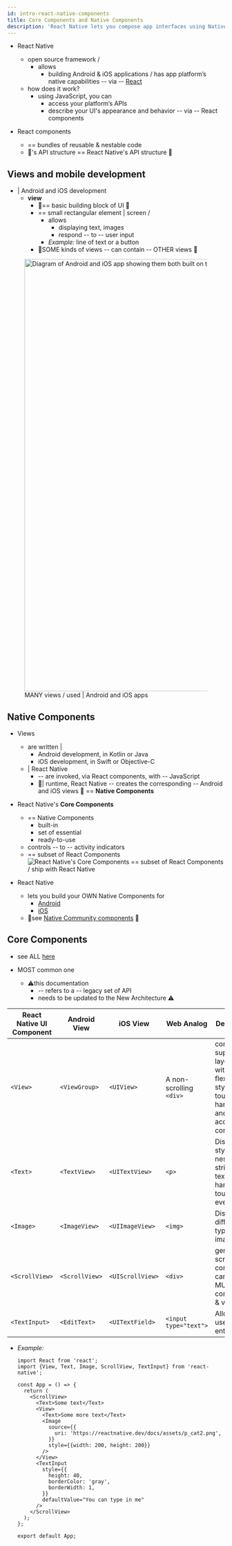```yaml
---
id: intro-react-native-components
title: Core Components and Native Components
description: 'React Native lets you compose app interfaces using Native Components. Conveniently, it comes with a set of these components for you to get started with right now—the Core Components!'
---
```


* React Native
  * open source framework /
    * allows 
      * building Android & iOS applications / has app platform’s native capabilities -- via -- [React](https://reactjs.org/)
  * how does it work?
    * using JavaScript, you can
      * access your platform’s APIs
      * describe your UI's appearance and behavior -- via -- React components

* React components
  * == bundles of reusable & nestable code
  * 👀's API structure == React Native's API structure 👀

## Views and mobile development

* | Android and iOS development
  * **view**
    * 👀== basic building block of UI 👀
    * == small rectangular element | screen /
      * allows
        * displaying text, images
        * respond -- to -- user input
      * _Example:_ line of text or a button
    * 👀SOME kinds of views -- can contain -- OTHER views 👀

<figure>
  <img src="/website/static/docs/assets/diagram_ios-android-views.svg" width="1000" alt="Diagram of Android and iOS app showing them both built on top of atomic elements called views." />
  <figcaption>MANY views / used | Android and iOS apps</figcaption>
</figure>

## Native Components

* Views
  * are written | 
    * Android development, in Kotlin or Java
    * iOS development, in Swift or Objective-C
  * | React Native
    * -- are invoked, via React components, with -- JavaScript
    * 👀| runtime, React Native -- creates the corresponding -- Android and iOS views 👀 == **Native Components**

* React Native's **Core Components**
  * == Native Components
    * built-in
    * set of essential
    * ready-to-use
  * controls -- to -- activity indicators
  * == subset of React Components
  ![React Native's Core Components == subset of React Components / ship with React Native](/website/static/docs/assets/diagram_react-native-components.svg)

* React Native
  * lets you build your OWN Native Components for
    * [Android](legacy/native-components-android.md)
    * [iOS](legacy/native-components-ios.md) 
  * 👀see [Native Community components](https://reactnative.directory) 👀

## Core Components

* see ALL [here](components-and-apis) 

* MOST common one
  * ⚠️this documentation 
    * -- refers to a -- legacy set of API
    * needs to be updated to the New Architecture ⚠️

| React Native UI Component | Android View   | iOS View         | Web Analog              | Description                                                                                            |
| ------------------------- | -------------- | ---------------- | ----------------------- |--------------------------------------------------------------------------------------------------------|
| `<View>`                  | `<ViewGroup>`  | `<UIView>`       | A non-scrolling `<div>` | container / supports layout -- with -- flexbox, style, some touch handling, and accessibility controls |
| `<Text>`                  | `<TextView>`   | `<UITextView>`   | `<p>`                   | Displays, styles, and nests strings of text & handles touch events                                     |
| `<Image>`                 | `<ImageView>`  | `<UIImageView>`  | `<img>`                 | Displays different types of images                                                                     |
| `<ScrollView>`            | `<ScrollView>` | `<UIScrollView>` | `<div>`                 | generic scrolling container / can contain MULTIPLE components & views                                  |
| `<TextInput>`             | `<EditText>`   | `<UITextField>`  | `<input type="text">`   | Allows the user to enter text                                                                          |

* _Example:_ 

  ```SnackPlayer name=Hello%20World
  import React from 'react';
  import {View, Text, Image, ScrollView, TextInput} from 'react-native';
  
  const App = () => {
    return (
      <ScrollView>
        <Text>Some text</Text>
        <View>
          <Text>Some more text</Text>
          <Image
            source={{
              uri: 'https://reactnative.dev/docs/assets/p_cat2.png',
            }}
            style={{width: 200, height: 200}}
          />
        </View>
        <TextInput
          style={{
            height: 40,
            borderColor: 'gray',
            borderWidth: 1,
          }}
          defaultValue="You can type in me"
        />
      </ScrollView>
    );
  };
  
  export default App;
  ```
